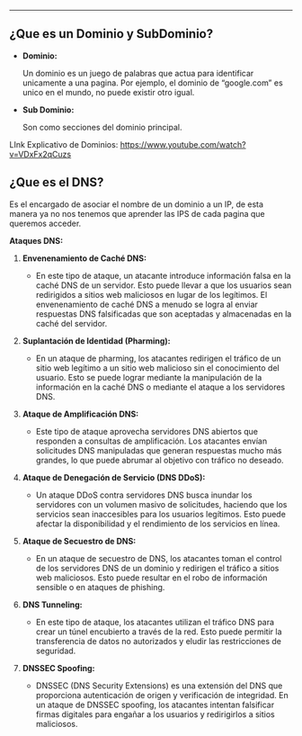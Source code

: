
---
## ¿Que es un Dominio y SubDominio?

- **Dominio:**
    
    Un dominio es un juego de palabras que actua para identificar unicamente a una pagina. Por ejemplo, el dominio de “google.com” es unico en el mundo, no puede existir otro igual. 
    
- **Sub Dominio:**
    
    Son como secciones del dominio principal. 
    

LInk Explicativo de Dominios: https://www.youtube.com/watch?v=VDxFx2qCuzs

## ¿Que es el DNS?

Es el encargado de asociar el nombre de un dominio a un IP, de esta manera ya no nos tenemos que aprender las IPS de cada pagina que queremos acceder. 

**Ataques DNS:** 

1. **Envenenamiento de Caché DNS:**
    - En este tipo de ataque, un atacante introduce información falsa en la caché DNS de un servidor. Esto puede llevar a que los usuarios sean redirigidos a sitios web maliciosos en lugar de los legítimos. El envenenamiento de caché DNS a menudo se logra al enviar respuestas DNS falsificadas que son aceptadas y almacenadas en la caché del servidor.
	
2. **Suplantación de Identidad (Pharming):**
    - En un ataque de pharming, los atacantes redirigen el tráfico de un sitio web legítimo a un sitio web malicioso sin el conocimiento del usuario. Esto se puede lograr mediante la manipulación de la información en la caché DNS o mediante el ataque a los servidores DNS.
	
3. **Ataque de Amplificación DNS:**
    - Este tipo de ataque aprovecha servidores DNS abiertos que responden a consultas de amplificación. Los atacantes envían solicitudes DNS manipuladas que generan respuestas mucho más grandes, lo que puede abrumar al objetivo con tráfico no deseado.
	
4. **Ataque de Denegación de Servicio (DNS DDoS):**
    - Un ataque DDoS contra servidores DNS busca inundar los servidores con un volumen masivo de solicitudes, haciendo que los servicios sean inaccesibles para los usuarios legítimos. Esto puede afectar la disponibilidad y el rendimiento de los servicios en línea.
	
5. **Ataque de Secuestro de DNS:**
    - En un ataque de secuestro de DNS, los atacantes toman el control de los servidores DNS de un dominio y redirigen el tráfico a sitios web maliciosos. Esto puede resultar en el robo de información sensible o en ataques de phishing.
	
6. **DNS Tunneling:**
    - En este tipo de ataque, los atacantes utilizan el tráfico DNS para crear un túnel encubierto a través de la red. Esto puede permitir la transferencia de datos no autorizados y eludir las restricciones de seguridad.
	
7. **DNSSEC Spoofing:**
    - DNSSEC (DNS Security Extensions) es una extensión del DNS que proporciona autenticación de origen y verificación de integridad. En un ataque de DNSSEC spoofing, los atacantes intentan falsificar firmas digitales para engañar a los usuarios y redirigirlos a sitios maliciosos.
	